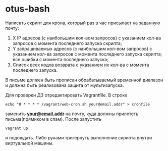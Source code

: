 # otus-bash

Написать скрипт для крона, который раз в час присылает на заданную почту:

1. X IP адресов (с наибольшим кол-вом запросов) с указанием кол-ва запросов c момента последнего запуска скрипта;
2. Y запрашиваемых адресов (с наибольшим кол-вом запросов) с указанием кол-ва запросов c момента последнего запуска скрипта;
все ошибки c момента последнего запуска;
3. Список всех кодов возврата с указанием их кол-ва с момента последнего запуска.

В письме должен быть прописан обрабатываемый временной диапазон и должна быть реализована защита от мультизапуска.

Для проверки ДЗ отредактировать Vagrantfile. В строке 

    echo "0 * * * * /vagrant/web-cron.sh your@email.addr" > cronfile

заменить **your@email.addr** на почту, куда должны прилететь письма(прямиком в спам). После запустить

    vagrant up

и подождать. Либо руками тригернуть выполнение скрипта внутри виртуальной машины.
